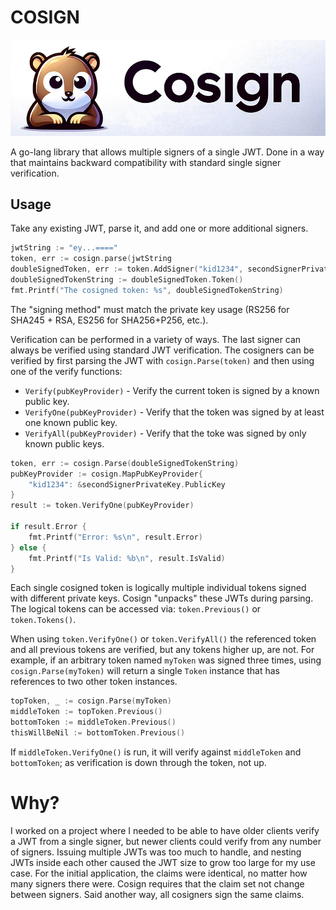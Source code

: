 # COSIGN
![cosign-25.png](images/cosign-25.png)

A go-lang library that allows multiple signers of a single JWT. Done in a way
that maintains backward compatibility with standard single signer verification.

## Usage

Take any existing JWT, parse it, and add one or more additional signers.

```go
jwtString := "ey...===="
token, err := cosign.parse(jwtString
doubleSignedToken, err := token.AddSigner("kid1234", secondSignerPrivateKey, jwt.SigningMethodES256)
doubleSignedTokenString := doubleSignedToken.Token()
fmt.Printf("The cosigned token: %s", doubleSignedTokenString)
```

The "signing method" must match the private key usage (RS256 for SHA245 + RSA, ES256 for SHA256+P256, etc.).

Verification can be performed in a variety of ways. The last signer can always be verified using standard JWT 
verification. The cosigners can be verified by first parsing the JWT with `cosign.Parse(token)` and then using
one of the verify functions:

- `Verify(pubKeyProvider)` - Verify the current token is signed by a known public key.
- `VerifyOne(pubKeyProvider)` - Verify that the token was signed by at least one known public key.
- `VerifyAll(pubKeyProvider)` - Verify that the toke was signed by only known public keys.

```go
token, err := cosign.Parse(doubleSignedTokenString)
pubKeyProvider := cosign.MapPubKeyProvider{
	"kid1234": &secondSignerPrivateKey.PublicKey
}
result := token.VerifyOne(pubKeyProvider)

if result.Error {
	fmt.Printf("Error: %s\n", result.Error)
} else {
	fmt.Printf("Is Valid: %b\n", result.IsValid)
}
```

Each single cosigned token is logically multiple individual tokens signed with different private keys. Cosign "unpacks" these JWTs during parsing.
The logical tokens can be accessed via: `token.Previous()` or `token.Tokens()`. 

When using `token.VerifyOne()` or `token.VerifyAll()` the referenced token and all previous tokens are verified, but any tokens higher up, are not.
For example, if an arbitrary token named `myToken` was signed three times, using `cosign.Parse(myToken)` will return a single `Token` instance that
has references to two other token instances. 

```go
topToken, _ := cosign.Parse(myToken)
middleToken := topToken.Previous()
bottomToken := middleToken.Previous()
thisWillBeNil := bottomToken.Previous()
```
If `middleToken.VerifyOne()` is run, it will verify against `middleToken` and `bottomToken`; as verification is down through the token, not up.


# Why?

I worked on a project where I needed to be able to have older clients verify a JWT from a single signer, but
newer clients could verify from any number of signers. Issuing multiple JWTs was too much to handle, and
nesting JWTs inside each other caused the JWT size to grow too large for my use case. For the initial
application, the claims were identical, no matter how many signers there were. Cosign requires that the claim
set not change between signers. Said another way, all cosigners sign the same claims.

